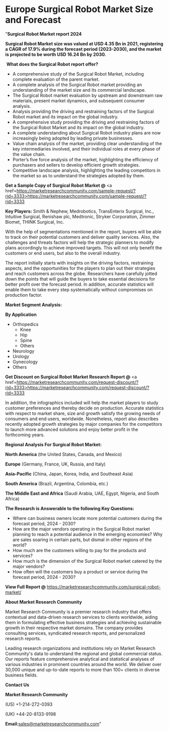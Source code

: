 # Europe Surgical Robot Market Size and Forecast
"<strong>Surgical Robot Market report 2024</strong>

<strong>Surgical Robot Market size was valued at USD 4.35 Bn in 2021, registering a CAGR of 17.9% during the forecast period (2023-2030), and the market is projected to be worth USD 16.24 Bn by 2030.</strong>

 <strong><b>What does the Surgical Robot report offer?</b></strong>
<ul>
  <li>A comprehensive study of the Surgical Robot Market, including complete evaluation of the parent market.</li>
  <li>A complete analysis of the Surgical Robot market providing an understanding of the market size and its commercial landscape.</li>
  <li>The Surgical Robot market evaluation by upstream and downstream raw materials, present market dynamics, and subsequent consumer analysis.</li>
  <li>Analysis providing the driving and restraining factors of the Surgical Robot market and its impact on the global industry.</li>
  <li>A comprehensive study providing the driving and restraining factors of the Surgical Robot Market and its impact on the global industry.</li>
  <li>A complete understanding about Surgical Robot industry plans are now increasingly being adopted by leading private businesses.</li>
  <li>Value chain analysis of the market, providing clear understanding of the key intermediaries involved, and their individual roles at every phase of the value chain.</li>
  <li>Porter’s five force analysis of the market, highlighting the efficiency of purchasers and sellers to develop efficient growth strategies.</li>
  <li>Competitive landscape analysis, highlighting the leading competitors in the market so as to understand the strategies adopted by them.</li>
</ul>

<strong>Get a Sample Copy of Surgical Robot Market @ </strong><a href=https://marketresearchcommunity.com/sample-request/?rid=3333><u>https://marketresearchcommunity.com/sample-request/?rid=3333</u></a>

<strong>Key Players:</strong> 
Smith &amp; Nephew, Medrobotics, TransEnterix Surgical, Inc., Intuitive Surgical, Renishaw plc, Medtronic, Stryker Corporation, Zimmer Biomet, THINK Surgical, Inc.

With the help of segmentations mentioned in the report, buyers will be able to track on their potential customers and deliver quality services. Also, the challenges and threats factors will help the strategic planners to modify plans accordingly to achieve improved targets. This will not only benefit the customers or end users, but also to the overall industry.

The report initially starts with insights on the driving factors, restraining aspects, and the opportunities for the players to plan out their strategies and reach customers across the globe. Researchers have carefully jotted down the points that will guide the buyers to take essential decisions for better profit over the forecast period. In addition, accurate statistics will enable them to take every step systematically without compromises on production factor.

<strong>Market Segment Analysis:</strong>



<strong>By Application</strong>
<ul>
 	<li>Orthopedics
<ul>
 	<li>Knee</li>
 	<li>Hip</li>
 	<li>Spine</li>
 	<li>Others</li>
</ul>
</li>
 	<li>Neurology</li>
 	<li>Urology</li>
 	<li>Gynecology</li>
 	<li>Others</li>
</ul>

<strong>Get Discount on Surgical Robot Market Research Report @ </b></strong><a href=https://marketresearchcommunity.com/request-discount/?rid=3333><u>https://marketresearchcommunity.com/request-discount/?rid=3333</u></a>

In addition, the infographics included will help the market players to study customer preferences and thereby decide on production. Accurate statistics with respect to market share, size and growth satisfy the growing needs of consumers and end users, worldwide. Nonetheless, report also describes recently adopted growth strategies by major companies for the competitors to launch more advanced solutions and enjoy better profit in the forthcoming years.

<strong>Regional Analysis For Surgical Robot Market:</strong>

<strong>North America</strong> (the United States, Canada, and Mexico)

<strong>Europe</strong> (Germany, France, UK, Russia, and Italy)

<strong>Asia-Pacific</strong> (China, Japan, Korea, India, and Southeast Asia)

<strong>South America</strong> (Brazil, Argentina, Colombia, etc.)

<strong>The Middle East and Africa</strong> (Saudi Arabia, UAE, Egypt, Nigeria, and South Africa)

<strong>The Research is Answerable to the following Key Questions:</strong>
<ul>
 	<li>Where can business owners locate more potential customers during the forecast period, 2024 - 2030?</li>
 	<li>How are the major vendors operating in the Surgical Robot market planning to reach a potential audience in the emerging economies? Why are sales soaring in certain parts, but dismal in other regions of the world?</li>
 	<li>How much are the customers willing to pay for the products and services?</li>
 	<li>How much is the dimension of the Surgical Robot market catered by the major vendors?</li>
 	<li>How often will the customers buy a product or service during the forecast period, 2024 - 2030?</li>
</ul>

<strong>View Full Report @</strong> <a href=https://marketresearchcommunity.com/surgical-robot-market/>https://marketresearchcommunity.com/surgical-robot-market/</a>

<strong>About Market Research Community</strong>

Market Research Community is a premier research industry that offers contextual and data-driven research services to clients worldwide, aiding them in formulating effective business strategies and achieving sustainable growth in their respective market domains. The company provides consulting services, syndicated research reports, and personalized research reports.

Leading research organizations and institutions rely on Market Research Community's data to understand the regional and global commercial status. Our reports feature comprehensive analytical and statistical analyses of various industries in prominent countries around the world. We deliver over 30,000 unique and up-to-date reports to more than 100+ clients in diverse business fields.

<strong>Contact Us</strong>

<strong>Market Research Community</strong>

(US) +1-214-272-0393

(UK) +44-20-8133-9198

<strong>Email:</strong>sales@marketresearchcommunity.com"

